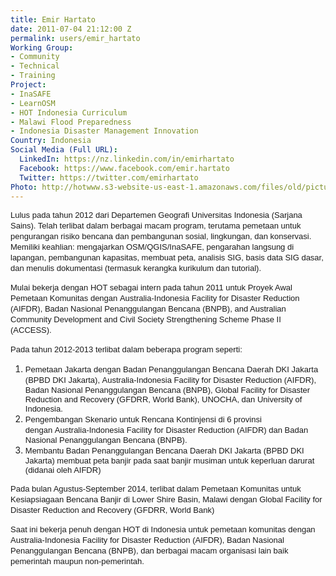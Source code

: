 ```yaml
---
title: Emir Hartato
date: 2011-07-04 21:12:00 Z
permalink: users/emir_hartato
Working Group:
- Community
- Technical
- Training
Project:
- InaSAFE
- LearnOSM
- HOT Indonesia Curriculum
- Malawi Flood Preparedness
- Indonesia Disaster Management Innovation
Country: Indonesia
Social Media (Full URL):
  LinkedIn: https://nz.linkedin.com/in/emirhartato
  Facebook: https://www.facebook.com/emir.hartato
  Twitter: https://twitter.com/emirhartato
Photo: http://hotwww.s3-website-us-east-1.amazonaws.com/files/old/pictures/picture-14-1497475546.jpg
---
```


<p><span style="font-family: Helvetica, Arial, sans-serif; font-size: 13px; line-height: 17px;">Lulus pada tahun 2012 dari Departemen Geografi Universitas Indonesia (Sarjana Sains). Telah terlibat dalam berbagai macam program, terutama pemetaan untuk pengurangan risiko bencana dan pembangunan sosial, lingkungan, dan konservasi. Memiliki keahlian: mengajarkan OSM/QGIS/InaSAFE, pengarahan langsung di lapangan, pembangunan kapasitas, membuat peta, analisis SIG, basis data SIG dasar, dan menulis dokumentasi (termasuk kerangka kurikulum dan tutorial).</span></p><p><span style="font-family: Helvetica, Arial, sans-serif; font-size: 13px; line-height: 17px;">Mulai bekerja dengan HOT sebagai intern pada tahun 2011 untuk Proyek Awal Pemetaan Komunitas dengan&nbsp;</span><span style="font-family: Helvetica, Arial, sans-serif; font-size: 13px; line-height: 17px;">Australia-Indonesia Facility for Disaster Reduction (AIFDR), Badan Nasional Penanggulangan Bencana (BNPB), and Australian Community Development and Civil Society Strengthening Scheme Phase II (ACCESS).</span><span style="font-family: Helvetica, Arial, sans-serif; font-size: 13px; line-height: 17px;">&nbsp;</span></p><p><span style="font-family: Helvetica, Arial, sans-serif; font-size: 13px; line-height: 17px;"><font size="2">Pada tahun 2012-2013 terlibat dalam beberapa program seperti:&nbsp;</font><span style="font-size: small;"><br></span></span></p><ol><li><font size="2" face="Helvetica, Arial, sans-serif"><span style="line-height: 17px;">Pemetaan Jakarta dengan Badan Penanggulangan Bencana Daerah DKI Jakarta (BPBD DKI Jakarta),&nbsp;</span></font><span style="font-family: Helvetica, Arial, sans-serif; font-size: 13px; line-height: 17px;">Australia-Indonesia Facility for Disaster Reduction (AIFDR), Badan Nasional Penanggulangan Bencana (BNPB), Global Facility for Disaster Reduction and Recovery (GFDRR, World Bank), UNOCHA, dan University of Indonesia.</span></li><li><font size="2" face="Helvetica, Arial, sans-serif"><span style="line-height: 17px;">Pengembangan Skenario untuk Rencana Kontinjensi di 6 provinsi dengan&nbsp;</span></font><span style="font-family: Helvetica, Arial, sans-serif; font-size: 13px; line-height: 17px;">Australia-Indonesia Facility for Disaster Reduction (AIFDR) dan&nbsp;</span><span style="font-family: Helvetica, Arial, sans-serif; font-size: 13px; line-height: 17px;">Badan Nasional Penanggulangan Bencana (BNPB).</span></li><li><font size="2" face="Helvetica, Arial, sans-serif"><span style="line-height: 17px;">Membantu </span></font><span style="font-family: Helvetica, Arial, sans-serif; font-size: small; line-height: 17px;">Badan Penanggulangan Bencana Daerah DKI Jakarta (BPBD DKI Jakarta) membuat peta banjir pada saat banjir musiman untuk keperluan darurat (didanai oleh AIFDR)&nbsp;</span></li></ol><p><span style="font-family: Helvetica, Arial, sans-serif; font-size: small; line-height: 17px;">Pada bulan Agustus-September 2014, terlibat dalam Pemetaan Komunitas untuk Kesiapsiagaan Bencana Banjir di Lower Shire Basin, Malawi dengan&nbsp;</span><span style="font-family: Helvetica, Arial, sans-serif; font-size: 13px; line-height: 17px;">Global Facility for Disaster Reduction and Recovery (GFDRR, World Bank)</span></p><p><span style="font-family: Helvetica, Arial, sans-serif; font-size: 13px; line-height: 17px;">Saat ini bekerja penuh dengan HOT di Indonesia untuk pemetaan komunitas dengan Australia-Indonesia Facility for Disaster Reduction (AIFDR), Badan Nasional Penanggulangan Bencana (BNPB), dan berbagai macam organisasi lain baik pemerintah maupun non-pemerintah.</span></p>
